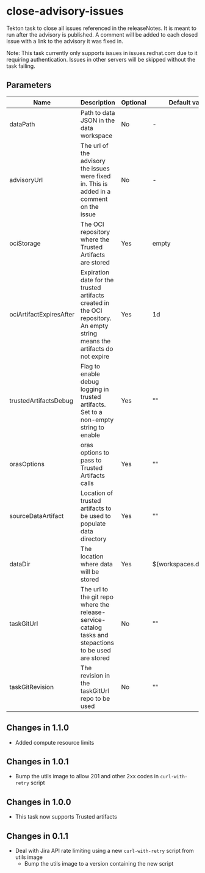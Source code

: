 # close-advisory-issues

Tekton task to close all issues referenced in the releaseNotes. It is meant to run after the advisory is published.
A comment will be added to each closed issue with a link to the advisory it was fixed in.

Note: This task currently only supports issues in issues.redhat.com due to it requiring authentication.
Issues in other servers will be skipped without the task failing.

## Parameters

| Name                    | Description                                                                                                                | Optional | Default value           |
|-------------------------|----------------------------------------------------------------------------------------------------------------------------|----------|-------------------------|
| dataPath                | Path to data JSON in the data workspace                                                                                    | No       | -                       |
| advisoryUrl             | The url of the advisory the issues were fixed in. This is added in a comment on the issue                                  | No       | -                       |
| ociStorage              | The OCI repository where the Trusted Artifacts are stored                                                                  | Yes      | empty                   |
| ociArtifactExpiresAfter | Expiration date for the trusted artifacts created in the OCI repository. An empty string means the artifacts do not expire | Yes      | 1d                      |
| trustedArtifactsDebug   | Flag to enable debug logging in trusted artifacts. Set to a non-empty string to enable                                     | Yes      | ""                      |
| orasOptions             | oras options to pass to Trusted Artifacts calls                                                                            | Yes      | ""                      |
| sourceDataArtifact      | Location of trusted artifacts to be used to populate data directory                                                        | Yes      | ""                      |
| dataDir                 | The location where data will be stored                                                                                     | Yes      | $(workspaces.data.path) |
| taskGitUrl              | The url to the git repo where the release-service-catalog tasks and stepactions to be used are stored                      | No       | ""                      |
| taskGitRevision         | The revision in the taskGitUrl repo to be used                                                                             | No       | ""                      |

## Changes in 1.1.0
* Added compute resource limits

## Changes in 1.0.1
* Bump the utils image to allow 201 and other 2xx codes in `curl-with-retry` script

## Changes in 1.0.0
* This task now supports Trusted artifacts

## Changes in 0.1.1
* Deal with Jira API rate limiting using a new `curl-with-retry` script from utils image
  * Bump the utils image to a version containing the new script
